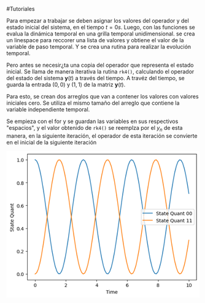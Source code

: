 #Tutoriales

Para empezar a trabajar se deben asignar los valores del operador y del estado inicial del sistema, en el tiempo $t=0s$. Luego, con las funciones se evalua la dinámica temporal en una grilla temporal unidimensional. se crea un linespace para reccorer una lista de valores y obtiene el valor de la variable de paso temporal. Y se crea una rutina para realizar la evolución temporal. 

Pero antes se necesir¿ta una copia del operador que representa el estado inicial. Se llama de manera iterativa la rutina `rk4()`, calculando el operador del estado del sistema $\mathbf{y}(t)$ a través del tiempo. A travéz del tiempo, se guarda la entrada $(0, 0)$ y $(1, 1)$ de la matriz $\mathbf{y}(t)$. 

Para esto, se crean dos arreglos que van a contener los valores con valores iniciales cero. Se utiliza el mismo tamaño del arreglo que contiene la variable independiente temporal. 

Se empieza con el for y se guardan las variables en sus respectivos "espacios", y el valor obtenido de `rk4()` se reemplza por el $y_{n}$ de esta manera, en la siguiente iteración, el operador de esta iteración se convierte en el inicial de la siguiente iteración


![Gráfica del sistema](images/Grafica.png)

